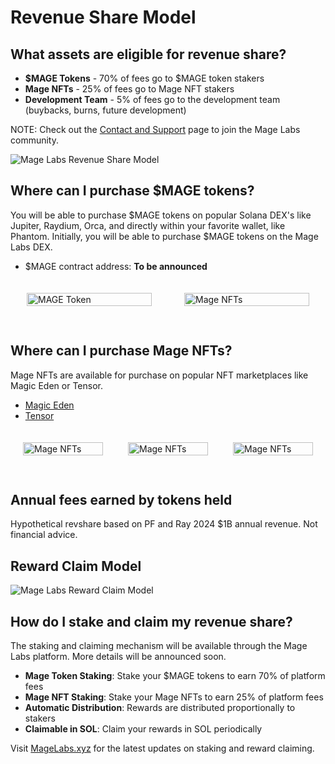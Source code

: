 # Revenue Share Model

## What assets are eligible for revenue share?

- **$MAGE Tokens** - 70% of fees go to $MAGE token stakers
- **Mage NFTs** - 25% of fees go to Mage NFT stakers  
- **Development Team** - 5% of fees go to the development team (buybacks, burns, future development)

NOTE: Check out the [Contact and Support](../contact-and-support) page to join the Mage Labs community.

![Mage Labs Revenue Share Model](/assets/mage-revenue-share.jpg)

## Where can I purchase $MAGE tokens?

You will be able to purchase $MAGE tokens on popular Solana DEX's like Jupiter, Raydium, Orca, and directly within your favorite wallet, like Phantom. Initially, you will be able to purchase $MAGE tokens on the Mage Labs DEX.

- $MAGE contract address: **To be announced**

<style>
  .flex--token-container {
    display: flex;
    justify-content: center;
    width: 100%;
    max-width: 100%;
    background: transparent;
    border: none;
  }
  .flex-token-cell {
    display: flex;
    flex-direction: column;
    align-items: center;
    width: 50%;
    padding: 20px;
    box-sizing: border-box;
  }
  .flex-token-cell img {
    max-width: 200px;
    width: 100%;
    margin-bottom: 10px;
  }
</style>
<div class="flex--token-container">
  <div class="flex-token-cell">
      <img src="/assets/mage-token.png" alt="MAGE Token">
  </div>
  <div class="flex-token-cell">
      <img src="/assets/mages-group.jpg" alt="Mage NFTs">
  </div>
</div>

## Where can I purchase Mage NFTs?

Mage NFTs are available for purchase on popular NFT marketplaces like Magic Eden or Tensor.

- [Magic Eden](https://magiceden.io/marketplace/mages)
- [Tensor](https://www.tensor.trade/trade/mages)

<style>
  .flex-container {
    display: flex;
    justify-content: space-around;
    width: 100%;
    max-width: 100%;
    background: transparent;
    border: none;
  }
  .flex-cell {
    display: flex;
    flex-direction: column;
    align-items: center;
    width: 33.33%;
    padding: 20px;
    box-sizing: border-box;
  }
  .flex-cell img {
    max-width: 200px;
    width: 100%;
    margin-bottom: 10px;
  }
</style>
<div class="flex-container">
  <div class="flex-cell">
      <img src="/assets/mages/mages65.png" alt="Mage NFTs">
  </div>
  <div class="flex-cell">
      <img src="/assets/mages/mages105.png" alt="Mage NFTs">
  </div>
    <div class="flex-cell">
      <img src="/assets/mages/mages190.png" alt="Mage NFTs">
  </div>
</div>

## Annual fees earned by tokens held

Hypothetical revshare based on PF and Ray 2024 $1B annual revenue. Not financial advice.



## Reward Claim Model

![Mage Labs Reward Claim Model](/assets/mage-reward-claim-model.jpg)

## How do I stake and claim my revenue share?

The staking and claiming mechanism will be available through the Mage Labs platform. More details will be announced soon.

* **Mage Token Staking**: Stake your $MAGE tokens to earn 70% of platform fees
* **Mage NFT Staking**: Stake your Mage NFTs to earn 25% of platform fees
* **Automatic Distribution**: Rewards are distributed proportionally to stakers
* **Claimable in SOL**: Claim your rewards in SOL periodically

Visit [MageLabs.xyz](https://magelabs.xyz) for the latest updates on staking and reward claiming.